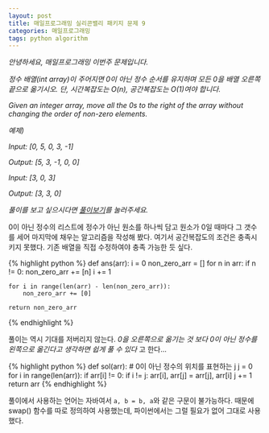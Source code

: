 ```yaml
---
layout: post
title: 매일프로그래밍 실리콘밸리 패키지 문제 9
categories: 매일프로그래밍
tags: python algorithm
---
```


*안녕하세요, 매일프로그래밍 이번주 문제입니다.*

*정수 배열(int array)이 주어지면 0이 아닌 정수 순서를 유지하며 모든 0을 배열 오른쪽 끝으로 옮기시오. 단, 시간복잡도는 O(n), 공간복잡도는 O(1)여야 합니다.*

*Given an integer array, move all the 0s to the right of the array without changing the order of non-zero elements.*

<!--more-->

*예제)*

*Input: [0, 5, 0, 3, -1]*

*Output: [5, 3, -1, 0, 0]*



*Input: [3, 0, 3]*

﻿*Output: [3, 3, 0]*


*풀이를 보고 싶으시다면 [풀이보기](http://url6080.mailprogramming.com/wf/click?upn=5YNwhcR4-2FFhQA54IFFE-2FIijGnZEwyyYieIxIap6l3O8TZMVFc6s-2B8FK0wYQmKQSf5VgwzgsPa40Hzn1zHKmMxVF1nHi6YkD4kcT9L0M4H4na6HIJqwHfS-2BEg9hrSxbcH-2BZfJE6Z-2FhjsaLO6L5dgTs-2BiFbIiiq4NiZwIqIYqHbJpMyM-2BkKIWBEADBeFTqTuUq_Zgoc2ijnN3jtNTS7ITLZKrJdLqoKRo6qqLK1adFq7tfLS63zSOMEFzba0-2Bj5X3eeTHHuA3cQtIz2KQdM3yF-2F-2F17dnFNqB6BnoIzGhgvCXGJYV3kyX7G1CyiQbEOlcblQs8fJux8ClBY42PXE5SAHU8gSQ2Tx2nSuI0FA5anGIcYl2pu6WPIYxWv1J1h9dp7jw7jU3xHAAx0qzUYs-2Fq4k5Lz7yNnSRG3i4zNoYVnQ7KFWKylHJ-2BxV60GJ0St2grp7)를 눌러주세요.*

0이 아닌 정수의 리스트에 정수가 아닌 원소를 하나씩 담고 원소가 0일 때마다 그 갯수를 세어 마지막에 채우는 알고리즘을 작성해 봤다. 여기서 공간복잡도의 조건은 충족시키지 못했다. 기존 배열을 직접 수정하여야 충족 가능한 듯 싶다.

{% highlight python %}
def ans(arr):
    i = 0
    non_zero_arr = []
    for n in arr:
        if n != 0:
            non_zero_arr += [n]
        i += 1

    for i in range(len(arr) - len(non_zero_arr)):
        non_zero_arr += [0]

    return non_zero_arr
{% endhighlight %}

풀이는 역시 기대를 저버리지 않는다. *0을 오른쪽으로 옮기는 것 보다 0이 아닌 정수를 왼쪽으로 옮긴다고 생각하면 쉽게 풀 수 있다* 고 한다...

{% highlight python %}
def sol(arr):
    # 0이 아닌 정수의 위치를 표현하는 j
    j = 0
    for i in range(len(arr)):
        if arr[i] != 0:
            if i != j:
                arr[i], arr[j] = arr[j], arr[i]
            j += 1
    return arr
{% endhighlight %}

풀이에서 사용하는 언어는 자바여서 `a, b = b, a`와 같은 구문이 불가능하다. 때문에 swap() 함수를 따로 정의하여 사용했는데, 파이썬에서는 그럴 필요가 없어 그대로 사용했다.
